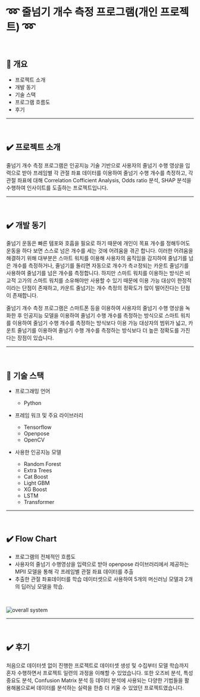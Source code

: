 # :loop: 줄넘기 개수 측정 프로그램(개인 프로젝트) :loop:

<br/>

## :pushpin: 개요
   - 프로젝트 소개
   - 개발 동기
   - 기술 스택
   - 프로그램 흐름도
   - 후기

---
<br/>

## ✔️ 프로젝트 소개
줄넘기 개수 측정 프로그램은 인공지능 기술 기반으로 사용자의 줄넘기 수행 영상을 입력으로 받아 프레임별 각 관절 좌표 데이터를 이용하여 줄넘기 수행 개수를 측정하고, 각 관절 좌표에 대해 Correlation Cofficient Analysis, Odds ratio 분석, SHAP 분석을 수행하여 인사이트를 도출하는 프로젝트입니다.

---

<br/>

## ✔️ 개발 동기
줄넘기 운동은 빠른 템포와 호흡을 필요로 하기 때문에 개인이 목표 개수를 정해두어도 운동을 하다 보면 스스로 넘은 개수를 세는 것에 어려움을 겪곤 합니다. 이러한 어려움을 해결하기 위해 대부분은 스마트 워치를 이용해 사용자의 움직임을 감지하여 줄넘기를 넘은 개수를 측정하거나, 줄넘기를 돌리면 자동으로 개수가 측ㄹ정되는 카운트 줄넘기를 사용하여 줄넘기를 넘은 개수를 측정합니다. 하지만 스마트 워치를 이용하는 방식은 비교적 고가의 스마트 워치를 소유해야만 사용할 수 있기 때문에 이용 가능 대상이 한정적이라는 단점이 존재하고, 카운트 줄넘기는 개수 측정의 정확도가 많이 떨어진다는 단점이 존재합니다.

줄넘기 개수 측정 프로그램은 스마트폰 등을 이용하여 사용자의 줄넘기 수행 영상을 녹화한 후 인공지능 모델을 이용하여 줄넘기 수행 개수를 측정하는 방식으로 스마트 워치를 이용하여 줄넘기 수행 개수를 측정하는 방식보다 이용 가능 대상자의 범위가 넓고, 카운트 줄넘기를 이용하여 줄넘기 수행 개수를 측정하는 방식보다 더 높은 정확도를 가진다는 장점이 있습니다.


---

<br/>

## :shopping_cart: 기술 스택
- 프로그래밍 언어
   - Python

- 프레임 워크 및 주요 라이브러리
   - Tensorflow
   - Openpose
   - OpenCV
     
- 사용한 인공지능 모델
   - Random Forest
   - Extra Trees
   - Cat Boost
   - Light GBM
   - XG Boost
   - LSTM
   - Transformer

---

<br/>

## ✔️ Flow Chart
- 프로그램의 전체적인 흐름도
- 사용자의 줄넘기 수행영상을 입력으로 받아 openpose 라이브러리에서 제공하는 MPII 모델을 통해 각 프레임별 관절 좌표 데이터를 추출
- 추출한 관절 좌표데이터를 학습 데이터셋으로 사용하여 5개의 머신러닝 모델과 2개의 딥러닝 모델을 학습.
<br/>

![overall system](https://github.com/user-attachments/assets/5ee1c05a-a380-41f3-af5e-e135f1dca2ca)



---

<br/>

## ✔️ 후기
처음으로 데이터셋 없이 진행한 프로젝트로 데이터셋 생성 및 수집부터 모델 학습까지 혼자 수행하면서 프로젝트 일련의 과정을 이해할 수 있었습니다. 또한 오즈비 분석, 특성 중요도 분석, Confusion Matrix 분석 등 데이터 분석에 사용되는 다양한 기법들을 활용해봄으로써 데이터를 분석하는 실력을 한층 더 키울 수 있었던 프로젝트였습니다.

